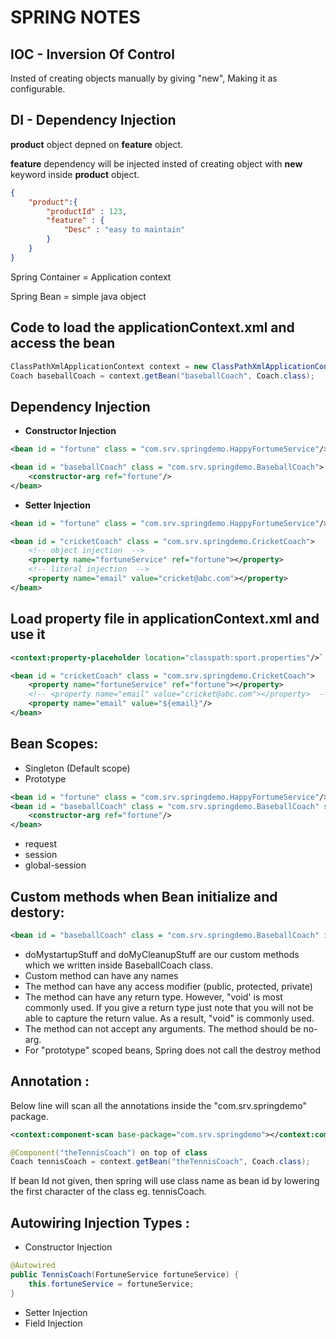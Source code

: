 # SPRING NOTES
## IOC - Inversion Of Control
Insted of creating objects manually by giving "new", Making it as configurable.

## DI - Dependency Injection
**product** object depned on **feature** object.

**feature** dependency will be injected insted of creating object with **new** keyword inside **product** object.
```json
{
	"product":{
		"productId" : 123,
		"feature" : {
			"Desc" : "easy to maintain"
		}
	}
}
```
Spring Container = Application context

Spring Bean = simple java object

## Code to load the applicationContext.xml and access the bean

```java
ClassPathXmlApplicationContext context = new ClassPathXmlApplicationContext("applicationContext.xml");
Coach baseballCoach = context.getBean("baseballCoach", Coach.class);
```

## Dependency Injection
- **Constructor Injection**

```xml
<bean id = "fortune" class = "com.srv.springdemo.HappyFortumeService"/>

<bean id = "baseballCoach" class = "com.srv.springdemo.BaseballCoach">
	<constructor-arg ref="fortune"/>
</bean>
```
		
- **Setter Injection**

```xml
<bean id = "fortune" class = "com.srv.springdemo.HappyFortumeService"/>

<bean id = "cricketCoach" class = "com.srv.springdemo.CricketCoach">
	<!-- object injection  -->
	<property name="fortuneService" ref="fortune"></property>
	<!-- literal injection  -->
	<property name="email" value="cricket@abc.com"></property>
</bean>
```

## Load property file in applicationContext.xml and use it

```xml
<context:property-placeholder location="classpath:sport.properties"/>`

<bean id = "cricketCoach" class = "com.srv.springdemo.CricketCoach">
	<property name="fortuneService" ref="fortune"></property>
	<!-- <property name="email" value="cricket@abc.com"></property>  -->
	<property name="email" value="${email}"/>
</bean>
```


## Bean Scopes:

- Singleton (Default scope)
- Prototype

```xml
<bean id = "fortune" class = "com.srv.springdemo.HappyFortumeService"/>
<bean id = "baseballCoach" class = "com.srv.springdemo.BaseballCoach" scope = "prototype">
	<constructor-arg ref="fortune"/>
</bean>
```
- request
- session
- global-session

## Custom methods when Bean initialize and destory:

```xml
<bean id = "baseballCoach" class = "com.srv.springdemo.BaseballCoach" init-method="doMystartupStuff" destroy-method="doMyCleanupStuff"/>
```

- doMystartupStuff and doMyCleanupStuff are our custom methods which we written inside BaseballCoach class.
- Custom method can have any names
- The method can have any access modifier (public, protected, private)
- The method can have any return type. However, "void' is most commonly used. If you give a return type just note that you will not be able to capture the return value. As a result, "void" is commonly used.
- The method can not accept any arguments. The method should be no-arg.
- For "prototype" scoped beans, Spring does not call the destroy method

## Annotation :
Below line will scan all the annotations inside the "com.srv.springdemo" package.
```xml
<context:component-scan base-package="com.srv.springdemo"></context:component-scan>
```
```java
@Component("theTennisCoach") on top of class
Coach tennisCoach = context.getBean("theTennisCoach", Coach.class);
```
If bean Id not given, then spring will use class name as bean id by lowering the first character of the class eg. tennisCoach.

## Autowiring Injection Types :
- Constructor Injection
```java
@Autowired
public TennisCoach(FortuneService fortuneService) {
	this.fortuneService = fortuneService;
}
```
- Setter Injection
- Field Injection

